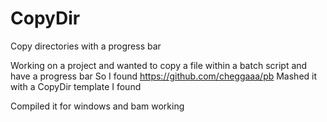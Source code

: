 # CopyDir
Copy directories with a progress bar

Working on a project and wanted to copy a file within a batch script and have a progress bar
So I found https://github.com/cheggaaa/pb
Mashed it with a CopyDir template I found

Compiled it for windows and bam working
